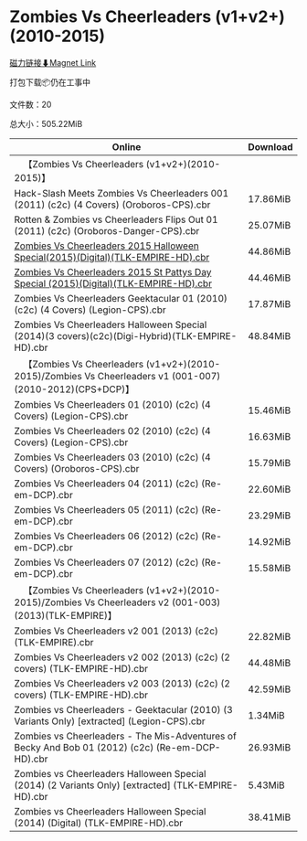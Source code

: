 # Zombies Vs Cheerleaders (v1+v2+)(2010-2015)

[磁力链接⬇Magnet Link](magnet:?xt=urn:btih:d3ca4f88f160bad18196896b818c3cbc3f991817&dn=Zombies%20Vs%20Cheerleaders%20%28v1%2Bv2%2B%29%282010-2015%29)

打包下载📦仍在工事中

文件数：20

总大小：505.22MiB

Online | Download
--- | ---
&emsp;【Zombies Vs Cheerleaders (v1+v2+)(2010-2015)】 | 
Hack-Slash Meets Zombies Vs Cheerleaders 001 (2011) (c2c) (4 Covers) (Oroboros-CPS).cbr | 17.86MiB
Rotten & Zombies vs Cheerleaders Flips Out 01 (2011) (c2c) (Oroboros-Danger-CPS).cbr | 25.07MiB
[Zombies Vs Cheerleaders 2015 Halloween Special(2015)(Digital)(TLK-EMPIRE-HD).cbr](https://github.com/alicewish/markdown/blob/master/comic/Zombies-Vs-Cheerleaders-2015-Halloween-Special-2015-Digital-TLK-EMPIRE-HD-cbr.md) | 44.86MiB
[Zombies Vs Cheerleaders 2015 St Pattys Day Special (2015)(Digital)(TLK-EMPIRE-HD).cbr](https://github.com/alicewish/markdown/blob/master/comic/Zombies-Vs-Cheerleaders-2015-St-Pattys-Day-Special-2015-Digital-TLK-EMPIRE-HD-cbr.md) | 44.46MiB
Zombies Vs Cheerleaders Geektacular 01 (2010) (c2c) (4 Covers) (Legion-CPS).cbr | 17.87MiB
Zombies Vs Cheerleaders Halloween Special (2014)(3 covers)(c2c)(Digi-Hybrid)(TLK-EMPIRE-HD).cbr | 48.84MiB
&emsp;【Zombies Vs Cheerleaders (v1+v2+)(2010-2015)/Zombies Vs Cheerleaders v1 (001-007)(2010-2012)(CPS+DCP)】 | 
Zombies Vs Cheerleaders 01 (2010) (c2c) (4 Covers) (Legion-CPS).cbr | 15.46MiB
Zombies Vs Cheerleaders 02 (2010) (c2c) (4 Covers) (Legion-CPS).cbr | 16.63MiB
Zombies Vs Cheerleaders 03 (2010) (c2c) (4 Covers) (Oroboros-CPS).cbr | 15.79MiB
Zombies Vs Cheerleaders 04 (2011) (c2c) (Re-em-DCP).cbr | 22.60MiB
Zombies Vs Cheerleaders 05 (2011) (c2c) (Re-em-DCP).cbr | 23.29MiB
Zombies Vs Cheerleaders 06 (2012) (c2c) (Re-em-DCP).cbr | 14.92MiB
Zombies Vs Cheerleaders 07 (2012) (c2c) (Re-em-DCP).cbr | 15.58MiB
&emsp;【Zombies Vs Cheerleaders (v1+v2+)(2010-2015)/Zombies Vs Cheerleaders v2 (001-003)(2013)(TLK-EMPIRE)】 | 
Zombies Vs Cheerleaders v2 001 (2013) (c2c) (TLK-EMPIRE).cbr | 22.82MiB
Zombies Vs Cheerleaders v2 002 (2013) (c2c) (2 covers) (TLK-EMPIRE-HD).cbr | 44.48MiB
Zombies Vs Cheerleaders v2 003 (2013) (c2c) (2 covers) (TLK-EMPIRE-HD).cbr | 42.59MiB
Zombies vs Cheerleaders - Geektacular (2010) (3 Variants Only) \[extracted\] (Legion-CPS).cbr | 1.34MiB
Zombies vs Cheerleaders - The Mis-Adventures of Becky And Bob 01 (2012) (c2c) (Re-em-DCP-HD).cbr | 26.93MiB
Zombies vs Cheerleaders Halloween Special (2014) (2 Variants Only) \[extracted\] (TLK-EMPIRE-HD).cbr | 5.43MiB
Zombies vs Cheerleaders Halloween Special (2014) (Digital) (TLK-EMPIRE-HD).cbr | 38.41MiB
